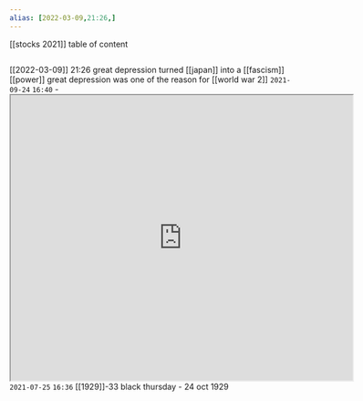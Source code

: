```yaml
---
alias: [2022-03-09,21:26,]
---
```

[[stocks 2021]]
table of content
```toc
```

[[2022-03-09]] 21:26
great depression turned [[japan]] into a [[fascism]] [[power]]
great depression was one of the reason for [[world war 2]]
`2021-09-24`  `16:40`
	- <iframe src="https://docs.google.com/spreadsheets/d/1DwWQgeyhY1YQT8UCZerXsXWQUZ6HnMHWuxk6OvY2uV0/edit#gid=0&range=D331" width="600" height="500" ></iframe>
`2021-07-25`  `16:36`
[[1929]]-33
black thursday - 24 oct 1929
